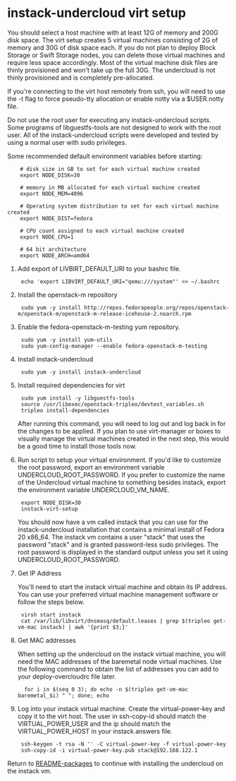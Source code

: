 instack-undercloud virt setup
=============================

You should select a host machine with at least 12G of memory and 200G disk space. The virt setup creates 5 virtual
machines consisting of 2G of memory and 30G of disk space each.  If you do not plan to deploy Block Storage or Swift
Storage nodes, you can delete those virtual machines and require less space accordingly.  Most of the virtual machine
disk files are thinly provisioned and won't take up the full 30G.  The undercloud is not thinly provisioned and is
completely pre-allocated.

If you're connecting to the virt host remotely from ssh, you will need to use the -t flag to force pseudo-tty
allocation or enable notty via a $USER.notty file.

Do not use the root user for executing any instack-undercloud scripts.  Some programs of libguestfs-tools are not
designed to work with the root user.  All of the instack-undercloud scripts were developed and tested by using a normal
user with sudo privileges.

Some recommended default environment variables before starting:

        # disk size in GB to set for each virtual machine created
        export NODE_DISK=30

        # memory in MB allocated for each virtual machine created
        export NODE_MEM=4096

        # Operating system distribution to set for each virtual machine created
        export NODE_DIST=fedora

        # CPU count assigned to each virtual machine created
        export NODE_CPU=1

        # 64 bit architecture
        export NODE_ARCH=amd64

1. Add export of LIVBIRT_DEFAULT_URI to your bashrc file.

        echo 'export LIBVIRT_DEFAULT_URI="qemu:///system"' >> ~/.bashrc

1. Install the openstack-m repository

        sudo yum -y install http://repos.fedorapeople.org/repos/openstack-m/openstack-m/openstack-m-release-icehouse-2.noarch.rpm

1. Enable the fedora-openstack-m-testing yum repository.

        sudo yum -y install yum-utils
        sudo yum-config-manager --enable fedora-openstack-m-testing

1. Install instack-undercloud

        sudo yum -y install instack-undercloud

1. Install required dependencies for virt

        sudo yum install -y libguestfs-tools
        source /usr/libexec/openstack-tripleo/devtest_variables.sh
        tripleo install-dependencies

   After running this command, you will need to log out and log back in for the changes to be applied.  If you plan to
   use virt-manager or boxes to visually manage the virtual machines created in the next step, this would be a good time
   to install those tools now.

1. Run script to setup your virtual environment.  If you'd like to customize the root password, export an environment
   variable UNDERCLOUD_ROOT_PASSWORD.  If you prefer to customize the name of the Undercloud virtual machine to
   something besides instack, export the environment variable UNDERCLOUD_VM_NAME.

        export NODE_DISK=30
        instack-virt-setup

   You should now have a vm called instack that you can use for the instack-undercloud installation that contains a minimal
   install of Fedora 20 x86_64. The instack vm contains a user "stack" that uses the password "stack" and is granted
   password-less sudo privileges.  The root password is displayed in the standard output unless you set it using
   UNDERCLOUD_ROOT_PASSWORD.

1. Get IP Address

   You'll need to start the instack virtual machine and obtain its IP address.  You can use your preferred virtual
   machine management software or follow the steps below.

        virsh start instack
        cat /var/lib/libvirt/dnsmasq/default.leases | grep $(tripleo get-vm-mac instack) | awk '{print $3;}'

1. Get MAC addresses

   When setting up the undercloud on the instack virtual machine, you will need the MAC addresses of the baremetal node
   virtual machines.  Use the following command to obtain the list of addresses you can add to your deploy-overcloudrc
   file later.

         for i in $(seq 0 3); do echo -n $(tripleo get-vm-mac baremetal_$i) " "; done; echo

5. Log into your instack virtual machine.  Create the virtual-power-key and copy it to the virt host.  The user in
   ssh-copy-id should match the VIRTUAL_POWER_USER and the ip should match the VIRTUAL_POWER_HOST in your
   instack.answers file.

        ssh-keygen -t rsa -N '' -C virtual-power-key -f virtual-power-key
        ssh-copy-id -i virtual-power-key.pub stack@192.168.122.1

Return to [README-packages](README-packages.md) to continue with installing the
undercloud on the instack vm.
